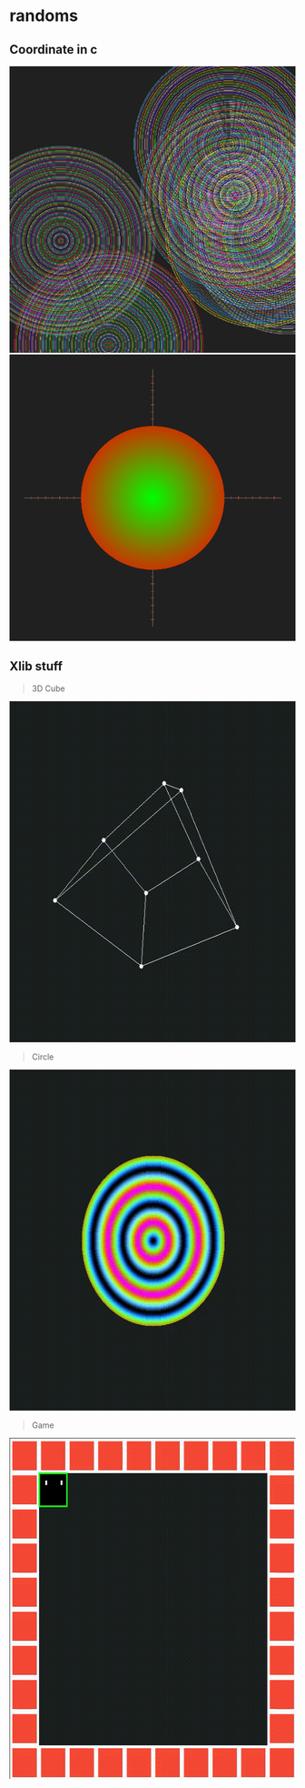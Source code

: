 # randoms


## Coordinate in c
<img src="coordinate-in-c/o.png" alt="potato" >
<img src="coordinate-in-c/o1.png" alt="potato" >


## Xlib stuff

> 3D Cube
<img src="window_in_x/cube.gif" width="600" height="600" alt="Demo">

> Circle 
<img src="window_in_x/circle.gif" width="600" height="600" alt="Demo">

> Game 
<img src="window_in_x/game.gif" width="600" height="600" alt="Demo">


